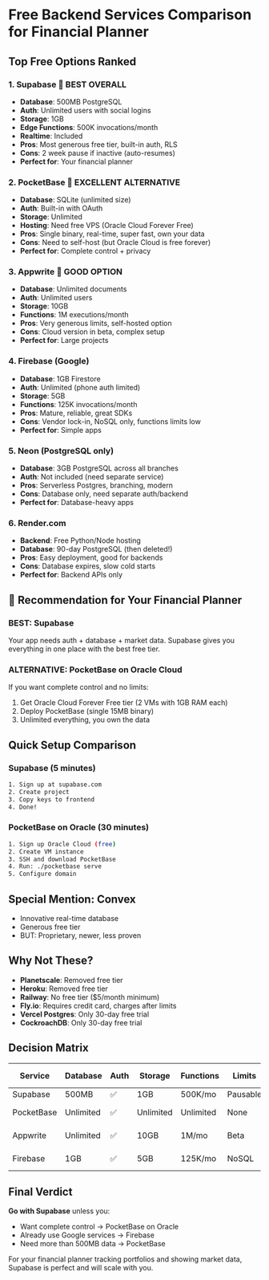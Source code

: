 # Free Backend Services Comparison for Financial Planner

## Top Free Options Ranked

### 1. **Supabase** 🥇 BEST OVERALL
- **Database**: 500MB PostgreSQL
- **Auth**: Unlimited users with social logins
- **Storage**: 1GB
- **Edge Functions**: 500K invocations/month
- **Realtime**: Included
- **Pros**: Most generous free tier, built-in auth, RLS
- **Cons**: 2 week pause if inactive (auto-resumes)
- **Perfect for**: Your financial planner

### 2. **PocketBase** 🥈 EXCELLENT ALTERNATIVE
- **Database**: SQLite (unlimited size)
- **Auth**: Built-in with OAuth
- **Storage**: Unlimited
- **Hosting**: Need free VPS (Oracle Cloud Forever Free)
- **Pros**: Single binary, real-time, super fast, own your data
- **Cons**: Need to self-host (but Oracle Cloud is free forever)
- **Perfect for**: Complete control + privacy

### 3. **Appwrite** 🥉 GOOD OPTION
- **Database**: Unlimited documents
- **Auth**: Unlimited users
- **Storage**: 10GB
- **Functions**: 1M executions/month
- **Pros**: Very generous limits, self-hosted option
- **Cons**: Cloud version in beta, complex setup
- **Perfect for**: Large projects

### 4. **Firebase** (Google)
- **Database**: 1GB Firestore
- **Auth**: Unlimited (phone auth limited)
- **Storage**: 5GB
- **Functions**: 125K invocations/month
- **Pros**: Mature, reliable, great SDKs
- **Cons**: Vendor lock-in, NoSQL only, functions limits low
- **Perfect for**: Simple apps

### 5. **Neon** (PostgreSQL only)
- **Database**: 3GB PostgreSQL across all branches
- **Auth**: Not included (need separate service)
- **Pros**: Serverless Postgres, branching, modern
- **Cons**: Database only, need separate auth/backend
- **Perfect for**: Database-heavy apps

### 6. **Render.com** 
- **Backend**: Free Python/Node hosting
- **Database**: 90-day PostgreSQL (then deleted!)
- **Pros**: Easy deployment, good for backends
- **Cons**: Database expires, slow cold starts
- **Perfect for**: Backend APIs only

## 🎯 Recommendation for Your Financial Planner

### BEST: **Supabase**
Your app needs auth + database + market data. Supabase gives you everything in one place with the best free tier.

### ALTERNATIVE: **PocketBase on Oracle Cloud**
If you want complete control and no limits:
1. Get Oracle Cloud Forever Free tier (2 VMs with 1GB RAM each)
2. Deploy PocketBase (single 15MB binary)
3. Unlimited everything, you own the data

## Quick Setup Comparison

### Supabase (5 minutes)
```bash
1. Sign up at supabase.com
2. Create project
3. Copy keys to frontend
4. Done!
```

### PocketBase on Oracle (30 minutes)
```bash
1. Sign up Oracle Cloud (free)
2. Create VM instance
3. SSH and download PocketBase
4. Run: ./pocketbase serve
5. Configure domain
```

## Special Mention: **Convex**
- Innovative real-time database
- Generous free tier
- BUT: Proprietary, newer, less proven

## Why Not These?

- **Planetscale**: Removed free tier
- **Heroku**: Removed free tier  
- **Railway**: No free tier ($5/month minimum)
- **Fly.io**: Requires credit card, charges after limits
- **Vercel Postgres**: Only 30-day free trial
- **CockroachDB**: Only 30-day free trial

## Decision Matrix

| Service | Database | Auth | Storage | Functions | Limits | Setup Time |
|---------|----------|------|---------|-----------|--------|------------|
| Supabase | 500MB | ✅ | 1GB | 500K/mo | Pausable | 5 min |
| PocketBase | Unlimited | ✅ | Unlimited | Unlimited | None | 30 min |
| Appwrite | Unlimited | ✅ | 10GB | 1M/mo | Beta | 20 min |
| Firebase | 1GB | ✅ | 5GB | 125K/mo | NoSQL | 10 min |

## Final Verdict

**Go with Supabase** unless you:
- Want complete control → PocketBase on Oracle
- Already use Google services → Firebase
- Need more than 500MB data → PocketBase

For your financial planner tracking portfolios and showing market data, Supabase is perfect and will scale with you.